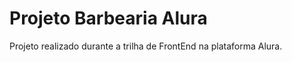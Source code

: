 <h1>Projeto Barbearia Alura</h1>

<p>Projeto realizado durante a trilha de FrontEnd na plataforma Alura.</p>
